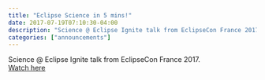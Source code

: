 ```yaml
---
title: "Eclipse Science in 5 mins!"
date: 2017-07-19T07:10:30-04:00
description: "Science @ Eclipse Ignite talk from EclipseCon France 2017. "
categories: ["announcements"]
---
```


<div>
Science @ Eclipse Ignite talk from EclipseCon France 2017. 
</div>
<a class="btn btn-primary btn-lg" href="https://www.youtube.com/watch?v=N_7B7uextZY&feature=youtu.be&t=2m34s">Watch here</a>
